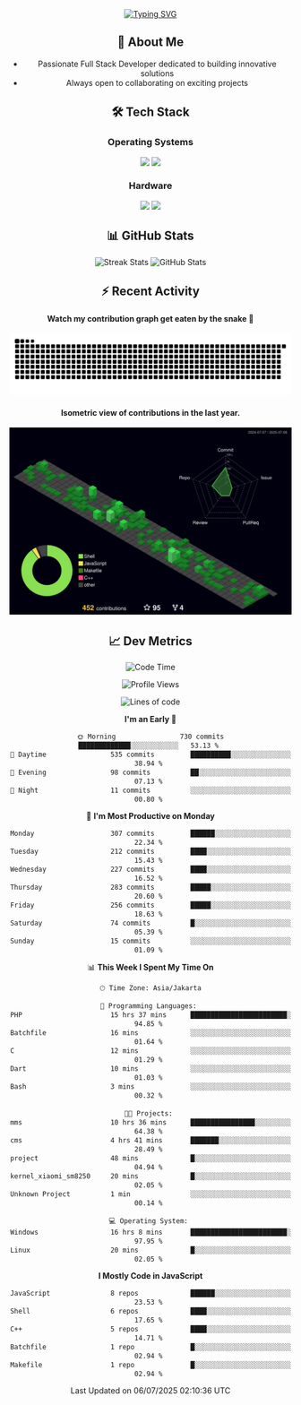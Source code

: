 <div align="center" style="max-width: 900px; margin: auto;">
<a href="https://github.com/thunderkex">
  <img src="https://readme-typing-svg.herokuapp.com?font=Fira+Code&pause=1000&center=true&vCenter=true&width=435&lines=Ha+ha!+I+am+here!;Told+you+a+storm+was+coming!" alt="Typing SVG" />
</a>

## 👋 About Me
- Passionate Full Stack Developer dedicated to building innovative solutions
- Always open to collaborating on exciting projects

## 🛠️ Tech Stack
### Operating Systems
<a href="#"><img src="https://img.shields.io/badge/Linux-FCC624?style=flat&logo=linux&logoColor=black"></a>
<a href="#"><img src="https://img.shields.io/badge/Windows-0078D6?style=flat&logo=windows&logoColor=white"></a>

### Hardware
<a href="#"><img src="https://img.shields.io/badge/Raspberry%20Pi-C51A4A?style=flat&logo=raspberrypi&logoColor=white"></a>
<a href="#"><img src="https://img.shields.io/badge/Arduino-00979D?style=flat&logo=Arduino&logoColor=white"></a>

## 📊 GitHub Stats
<div align="center">
  <img src="https://streak-stats.demolab.com?user=thunderkex&theme=tokyonight-duo&border_radius=20" alt="Streak Stats" />
  <img src="https://github-readme-stats.vercel.app/api?username=thunderkex&show_icons=true&theme=tokyonight&border_radius=20" alt="GitHub Stats" />
</div>

## ⚡ Recent Activity
<h4>Watch my contribution graph get eaten by the snake 🐍</h4>
<img width="600em" alt="thunderkex's Github commit snake" src="https://raw.githubusercontent.com/thunderkex/thunderkex/output/grid-snake-ov.svg" />

<h4>Isometric view of contributions in the last year.</h4>
<a href="./profile-3d-contrib/profile-night-green.svg">
	<img width="600em" src="./profile-3d-contrib/profile-night-green.svg">
</a>

## 📈 Dev Metrics
<!--START_SECTION:waka-->
![Code Time](http://img.shields.io/badge/Code%20Time-1%2C380%20hrs%2030%20mins-blue)

![Profile Views](http://img.shields.io/badge/Profile%20Views-2-blue)

![Lines of code](https://img.shields.io/badge/From%20Hello%20World%20I%27ve%20Written-3.4%20million%20lines%20of%20code-blue)

**I'm an Early 🐤** 

```text
🌞 Morning                730 commits         █████████████░░░░░░░░░░░░   53.13 % 
🌆 Daytime                535 commits         ██████████░░░░░░░░░░░░░░░   38.94 % 
🌃 Evening                98 commits          ██░░░░░░░░░░░░░░░░░░░░░░░   07.13 % 
🌙 Night                  11 commits          ░░░░░░░░░░░░░░░░░░░░░░░░░   00.80 % 
```
📅 **I'm Most Productive on Monday** 

```text
Monday                   307 commits         ██████░░░░░░░░░░░░░░░░░░░   22.34 % 
Tuesday                  212 commits         ████░░░░░░░░░░░░░░░░░░░░░   15.43 % 
Wednesday                227 commits         ████░░░░░░░░░░░░░░░░░░░░░   16.52 % 
Thursday                 283 commits         █████░░░░░░░░░░░░░░░░░░░░   20.60 % 
Friday                   256 commits         █████░░░░░░░░░░░░░░░░░░░░   18.63 % 
Saturday                 74 commits          █░░░░░░░░░░░░░░░░░░░░░░░░   05.39 % 
Sunday                   15 commits          ░░░░░░░░░░░░░░░░░░░░░░░░░   01.09 % 
```


📊 **This Week I Spent My Time On** 

```text
🕑︎ Time Zone: Asia/Jakarta

💬 Programming Languages: 
PHP                      15 hrs 37 mins      ████████████████████████░   94.85 % 
Batchfile                16 mins             ░░░░░░░░░░░░░░░░░░░░░░░░░   01.64 % 
C                        12 mins             ░░░░░░░░░░░░░░░░░░░░░░░░░   01.29 % 
Dart                     10 mins             ░░░░░░░░░░░░░░░░░░░░░░░░░   01.03 % 
Bash                     3 mins              ░░░░░░░░░░░░░░░░░░░░░░░░░   00.32 % 

🐱‍💻 Projects: 
mms                      10 hrs 36 mins      ████████████████░░░░░░░░░   64.38 % 
cms                      4 hrs 41 mins       ███████░░░░░░░░░░░░░░░░░░   28.49 % 
project                  48 mins             █░░░░░░░░░░░░░░░░░░░░░░░░   04.94 % 
kernel_xiaomi_sm8250     20 mins             █░░░░░░░░░░░░░░░░░░░░░░░░   02.05 % 
Unknown Project          1 min               ░░░░░░░░░░░░░░░░░░░░░░░░░   00.14 % 

💻 Operating System: 
Windows                  16 hrs 8 mins       ████████████████████████░   97.95 % 
Linux                    20 mins             █░░░░░░░░░░░░░░░░░░░░░░░░   02.05 % 
```

**I Mostly Code in JavaScript** 

```text
JavaScript               8 repos             ██████░░░░░░░░░░░░░░░░░░░   23.53 % 
Shell                    6 repos             ████░░░░░░░░░░░░░░░░░░░░░   17.65 % 
C++                      5 repos             ████░░░░░░░░░░░░░░░░░░░░░   14.71 % 
Batchfile                1 repo              █░░░░░░░░░░░░░░░░░░░░░░░░   02.94 % 
Makefile                 1 repo              █░░░░░░░░░░░░░░░░░░░░░░░░   02.94 % 
```




 Last Updated on 06/07/2025 02:10:36 UTC
<!--END_SECTION:waka-->
</div>
